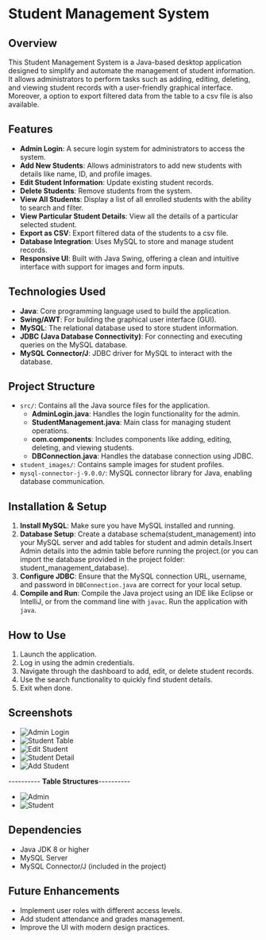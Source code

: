 # Student Management System

## Overview

This Student Management System is a Java-based desktop application designed to simplify and automate the management of student information. It allows administrators to perform tasks such as adding, editing, deleting, and viewing student records with a user-friendly graphical interface. Moreover, a option to export filtered data from the table to a csv file is also available.

## Features

- **Admin Login**: A secure login system for administrators to access the system.
- **Add New Students**: Allows administrators to add new students with details like name, ID, and profile images.
- **Edit Student Information**: Update existing student records.
- **Delete Students**: Remove students from the system.
- **View All Students**: Display a list of all enrolled students with the ability to search and filter.
- **View Particular Student Details**: View all the details of a particular selected student.
- **Export as CSV**: Export filtered data of the students to a csv file.
- **Database Integration**: Uses MySQL to store and manage student records.
- **Responsive UI**: Built with Java Swing, offering a clean and intuitive interface with support for images and form inputs.

## Technologies Used

- **Java**: Core programming language used to build the application.
- **Swing/AWT**: For building the graphical user interface (GUI).
- **MySQL**: The relational database used to store student information.
- **JDBC (Java Database Connectivity)**: For connecting and executing queries on the MySQL database.
- **MySQL Connector/J**: JDBC driver for MySQL to interact with the database.
  
## Project Structure

- `src/`: Contains all the Java source files for the application.
  - **AdminLogin.java**: Handles the login functionality for the admin.
  - **StudentManagement.java**: Main class for managing student operations.
  - **com.components**: Includes components like adding, editing, deleting, and viewing students.
  - **DBConnection.java**: Handles the database connection using JDBC.
- `student_images/`: Contains sample images for student profiles.
- `mysql-connector-j-9.0.0/`: MySQL connector library for Java, enabling database communication.

## Installation & Setup

1. **Install MySQL**: Make sure you have MySQL installed and running.
2. **Database Setup**: Create a database schema(student_management) into your MySQL server and add tables for student and admin details.Insert Admin details into the admin table before running the project.(or you can import the database provided in the project folder: student_management_database).
3. **Configure JDBC**: Ensure that the MySQL connection URL, username, and password in `DBConnection.java` are correct for your local setup.
4. **Compile and Run**: Compile the Java project using an IDE like Eclipse or IntelliJ, or from the command line with `javac`. Run the application with `java`.

## How to Use

1. Launch the application.
2. Log in using the admin credentials.
3. Navigate through the dashboard to add, edit, or delete student records.
4. Use the search functionality to quickly find student details.
5. Exit when done.

## Screenshots

- ![Admin Login](Screenshots/Admin_Login.png)
- ![Student Table](Screenshots/View_Student_Table.png)
- ![Edit Student](Screenshots/Edit_Student.png)
- ![Student Detail](Screenshots/Student_Detail.png)
- ![Add Student](Screenshots/Add_Student.png)
  
---------- **Table Structures**----------
- ![Admin](Screenshots/admin_table.png)
-  ![Student](Screenshots/student_table.png)

## Dependencies

- Java JDK 8 or higher
- MySQL Server
- MySQL Connector/J (included in the project)
  
## Future Enhancements

- Implement user roles with different access levels.
- Add student attendance and grades management.
- Improve the UI with modern design practices.
